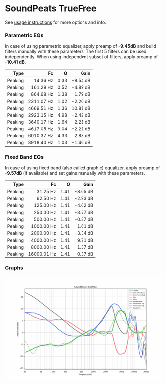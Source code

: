 # SoundPeats TrueFree
See [usage instructions](https://github.com/jaakkopasanen/AutoEq#usage) for more options and info.

### Parametric EQs
In case of using parametric equalizer, apply preamp of **-9.45dB** and build filters manually
with these parameters. The first 5 filters can be used independently.
When using independent subset of filters, apply preamp of **-10.41 dB**.

| Type    | Fc         |    Q | Gain     |
|--------:|-----------:|-----:|---------:|
| Peaking | 14.36 Hz   | 0.33 | -8.54 dB |
| Peaking | 161.29 Hz  | 0.52 | -4.89 dB |
| Peaking | 864.68 Hz  | 1.38 | 1.79 dB  |
| Peaking | 2311.07 Hz | 1.02 | -2.20 dB |
| Peaking | 4669.51 Hz | 1.36 | 10.81 dB |
| Peaking | 2923.15 Hz | 4.98 | -2.42 dB |
| Peaking | 3640.17 Hz | 1.64 | 2.21 dB  |
| Peaking | 4617.05 Hz | 3.04 | -2.21 dB |
| Peaking | 6010.37 Hz | 4.33 | 2.88 dB  |
| Peaking | 8918.40 Hz | 1.03 | -1.46 dB |

### Fixed Band EQs
In case of using fixed band (also called graphic) equalizer, apply preamp of **-9.57dB**
(if available) and set gains manually with these parameters.

| Type    | Fc          |    Q | Gain     |
|--------:|------------:|-----:|---------:|
| Peaking | 31.25 Hz    | 1.41 | -8.05 dB |
| Peaking | 62.50 Hz    | 1.41 | -2.93 dB |
| Peaking | 125.00 Hz   | 1.41 | -4.62 dB |
| Peaking | 250.00 Hz   | 1.41 | -3.77 dB |
| Peaking | 500.00 Hz   | 1.41 | -0.37 dB |
| Peaking | 1000.00 Hz  | 1.41 | 1.61 dB  |
| Peaking | 2000.00 Hz  | 1.41 | -3.34 dB |
| Peaking | 4000.00 Hz  | 1.41 | 9.71 dB  |
| Peaking | 8000.00 Hz  | 1.41 | 1.37 dB  |
| Peaking | 16000.01 Hz | 1.41 | 0.37 dB  |

### Graphs
![](./SoundPeats%20TrueFree.png)